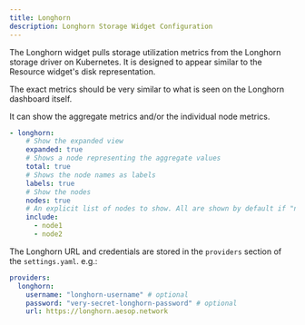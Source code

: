 ```yaml
---
title: Longhorn
description: Longhorn Storage Widget Configuration
---
```


The Longhorn widget pulls storage utilization metrics from the Longhorn storage driver on Kubernetes.
It is designed to appear similar to the Resource widget's disk representation.

The exact metrics should be very similar to what is seen on the Longhorn dashboard itself.

It can show the aggregate metrics and/or the individual node metrics.

```yaml
- longhorn:
    # Show the expanded view
    expanded: true
    # Shows a node representing the aggregate values
    total: true
    # Shows the node names as labels
    labels: true
    # Show the nodes
    nodes: true
    # An explicit list of nodes to show. All are shown by default if "nodes" is true
    include:
      - node1
      - node2
```

The Longhorn URL and credentials are stored in the `providers` section of the `settings.yaml`. e.g.:

```yaml
providers:
  longhorn:
    username: "longhorn-username" # optional
    password: "very-secret-longhorn-password" # optional
    url: https://longhorn.aesop.network
```
